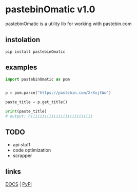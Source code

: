 # pastebinOmatic v1.0
pastebinOmatic is a utility lib for working with pastebin.com

## instolation
```
pip install pastebinOmatic
```

## examples

```python
import pastebinOmatic as pom 


p = pom.parce("https://pastebin.com/XrXxjtWw")

paste_title = p.get_title()

print(paste_title)
# output: hiiiiiiiiiiiiiiiiiiiiiiiiiii
```
## TODO
- api stuff
- code optimization
- scrapper

## links
<a href="https://github.com/hiikion/pastebinOmatic/blob/main/DOCS.md">DOCS</a> | <a href="https://pypi.org/project/pastebinOmatic/">PyPi</a>
